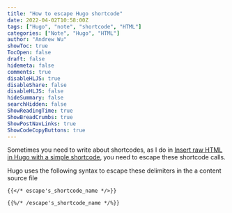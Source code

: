 ```yaml
---
title: "How to escape Hugo shortcode"
date: 2022-04-02T10:58:00Z
tags: ["Hugo", "note", "shortcode", "HTML"]
categories: ["Note", "Hugo", "HTML"]
author: "Andrew Wu"
showToc: true
TocOpen: false
draft: false
hidemeta: false
comments: true
disableHLJS: true
disableShare: false
disableHLJS: false
hideSummary: false
searchHidden: false
ShowReadingTime: true
ShowBreadCrumbs: true
ShowPostNavLinks: true
ShowCodeCopyButtons: true
---
```

Sometimes you need to write about shortcodes, as I do in [Insert raw HTML in Hugo with a simple shortcode](https://andrewu.page/2022/04/insert-raw-html-in-hugo-with-a-simple-shortcode/), you need to escape these shortcode calls.

Hugo uses the following syntax to escape these delimiters in the a content source file

    {{</* escape's_shortcode_name */>}}

    {{%/* /escape's_shortcode_name */%}}